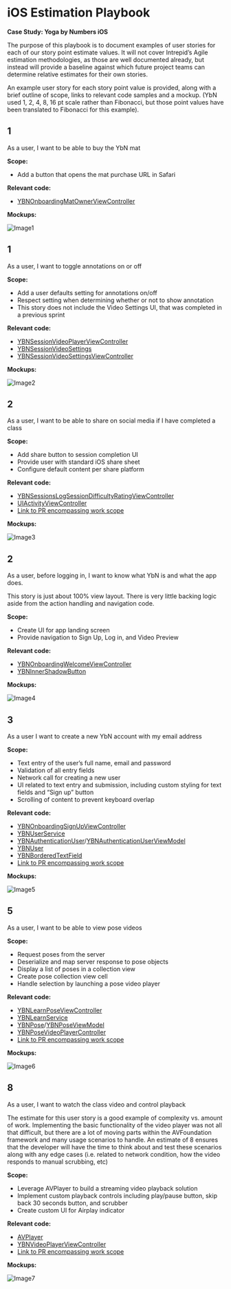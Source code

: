 # iOS Estimation Playbook

**Case Study: Yoga by Numbers iOS**

The purpose of this playbook is to document examples of user stories for each of our story point estimate values. It will not cover Intrepid’s Agile estimation methodologies, as those are well documented already, but instead will provide a baseline against which future project teams can determine relative estimates for their own stories.

An example user story for each story point value is provided, along with a brief outline of scope, links to relevant code samples and a mockup. (YbN used 1, 2, 4, 8, 16 pt scale rather than Fibonacci, but those point values have been translated to Fibonacci for this example).


## 1

As a user, I want to be able to buy the YbN mat

**Scope:**

- Add a button that opens the mat purchase URL in Safari

**Relevant code:**

- [YBNOnboardingMatOwnerViewController](https://github.com/IntrepidPursuits/yoga-by-numbers-ios/blob/develop/YogaByNumbers/ViewControllers/Onboarding/YBNOnboardingMatOwnerViewController.m#L89)

**Mockups:**

![Image1](/Estimation_Playbook_Images/Image1.png)

## 1

As a user, I want to toggle annotations on or off

**Scope:**

- Add a user defaults setting for annotations on/off
- Respect setting when determining whether or not to show annotation
- This story does not include the Video Settings UI, that was completed in a previous sprint

**Relevant code:**
- [YBNSessionVideoPlayerViewController](https://github.com/IntrepidPursuits/yoga-by-numbers-ios/blob/develop/YogaByNumbers/ViewControllers/Sessions/YBNSessionVideoPlayerViewController.m)
- [YBNSessionVideoSettings](https://github.com/IntrepidPursuits/yoga-by-numbers-ios/blob/develop/YogaByNumbers/Models/Settings/YBNSessionVideoSettings.m)
- [YBNSessionVideoSettingsViewController](https://github.com/IntrepidPursuits/yoga-by-numbers-ios/blob/develop/YogaByNumbers/ViewControllers/Sessions/YBNSessionVideoSettingsViewController.m)

**Mockups:**

![Image2](/Estimation_Playbook_Images/Image2.png)

## 2

As a user, I want to be able to share on social media if I have completed a class

**Scope:**

- Add share button to session completion UI
- Provide user with standard iOS share sheet
- Configure default content per share platform

**Relevant code:**

- [YBNSessionsLogSessionDifficultyRatingViewController](https://github.com/IntrepidPursuits/yoga-by-numbers-ios/blob/develop/YogaByNumbers/ViewControllers/Sessions/YBNSessionsLogSessionDifficultyRatingViewController.m)
- [UIActivityViewController](https://developer.apple.com/library/ios/documentation/UIKit/Reference/UIActivityViewController_Class/)
- [Link to PR encompassing work scope](https://github.com/IntrepidPursuits/yoga-by-numbers-ios/pull/32/files)

**Mockups:**

![Image3](/Estimation_Playbook_Images/Image3.png)

## 2

As a user, before logging in, I want to know what YbN is and what the app does.

This story is just about 100% view layout. There is very little backing logic aside from the action handling and navigation code.

**Scope:**

- Create UI for app landing screen
- Provide navigation to Sign Up, Log in, and Video Preview

**Relevant code:**

- [YBNOnboardingWelcomeViewController](https://github.com/IntrepidPursuits/yoga-by-numbers-ios/blob/develop/YogaByNumbers/ViewControllers/Onboarding/YBNOnboardingWelcomeViewController.m)
- [YBNInnerShadowButton](https://github.com/IntrepidPursuits/yoga-by-numbers-ios/blob/develop/YogaByNumbers/Views/YBNInnerShadowButton/YBNInnerShadowButton.m)


**Mockups:**

![Image4](/Estimation_Playbook_Images/Image4.png)

## 3

As a user I want to create a new YbN account with my email address

**Scope:**

- Text entry of the user’s full name, email and password
- Validation of all entry fields
- Network call for creating a new user
- UI related to text entry and submission, including custom styling for text fields and “Sign up” button
- Scrolling of content to prevent keyboard overlap

**Relevant code:**

- [YBNOnboardingSignUpViewController](https://github.com/IntrepidPursuits/yoga-by-numbers-ios/blob/develop/YogaByNumbers/ViewControllers/Onboarding/YBNOnboardingSignUpViewController.m)
- [YBNUserService](https://github.com/IntrepidPursuits/yoga-by-numbers-ios/blob/develop/YogaByNumbers/Networking/Services/YBNUserService.m)
- [YBNAuthenticationUser](https://github.com/IntrepidPursuits/yoga-by-numbers-ios/blob/develop/YogaByNumbers/Models/Authentication/YBNAuthenticationUser.m)/[YBNAuthenticationUserViewModel](https://github.com/IntrepidPursuits/yoga-by-numbers-ios/blob/develop/YogaByNumbers/ViewModels/Authentication/YBNAuthenticationUserViewModel.m)
- [YBNUser](https://github.com/IntrepidPursuits/yoga-by-numbers-ios/blob/develop/YogaByNumbers/Models/UserGenerated/YBNUser.m)
- [YBNBorderedTextField](https://github.com/IntrepidPursuits/yoga-by-numbers-ios/blob/develop/YogaByNumbers/Views/YBNBorderedTextField/YBNBorderedTextField.m)
- [Link to PR encompassing work scope](https://github.com/IntrepidPursuits/yoga-by-numbers-ios/pull/14)

**Mockups:**

![Image5](/Estimation_Playbook_Images/Image5.png)

## 5

As a user, I want to be able to view pose videos

**Scope:**

- Request poses from the server
- Deserialize and map server response to pose objects
- Display a list of poses in a collection view
- Create pose collection view cell
- Handle selection by launching a pose video player

**Relevant code:**

- [YBNLearnPoseViewController](https://github.com/IntrepidPursuits/yoga-by-numbers-ios/blob/develop/YogaByNumbers/ViewControllers/Learn/YBNLearnPoseViewController.m)
- [YBNLearnService](https://github.com/IntrepidPursuits/yoga-by-numbers-ios/blob/develop/YogaByNumbers/Networking/Services/YBNLearnService.m)
- [YBNPose](https://github.com/IntrepidPursuits/yoga-by-numbers-ios/blob/develop/YogaByNumbers/Models/UserGenerated/YBNPose.m)/[YBNPoseViewModel](https://github.com/IntrepidPursuits/yoga-by-numbers-ios/blob/develop/YogaByNumbers/ViewModels/Learn/YBNPoseViewModel.m)
- [YBNPoseVideoPlayerController](https://github.com/IntrepidPursuits/yoga-by-numbers-ios/blob/develop/YogaByNumbers/ViewControllers/Video/YBNPoseVideoPlayerViewController.m)
- [Link to PR encompassing work scope](https://github.com/IntrepidPursuits/yoga-by-numbers-ios/pull/59)

**Mockups:**

![Image6](/Estimation_Playbook_Images/Image6.png)

## 8

As a user, I want to watch the class video and control playback

The estimate for this user story is a good example of complexity vs. amount of work. Implementing the basic functionality of the video player was not all that difficult, but there are a lot of moving parts within the AVFoundation framework and many usage scenarios to handle. An estimate of 8 ensures that the developer will have the time to think about and test these scenarios along with any edge cases (i.e. related to network condition, how the video responds to manual scrubbing, etc)

**Scope:**

- Leverage AVPlayer to build a streaming video playback solution
- Implement custom playback controls including play/pause button, skip back 30 seconds button, and scrubber
- Create custom UI for Airplay indicator

**Relevant code:**

- [AVPlayer](https://developer.apple.com/library/mac/documentation/AVFoundation/Reference/AVPlayer_Class/)
- [YBNVideoPlayerViewController](https://github.com/IntrepidPursuits/yoga-by-numbers-ios/blob/develop/YogaByNumbers/ViewControllers/Video/YBNVideoPlayerViewController.m)
- [Link to PR encompassing work scope](https://github.com/IntrepidPursuits/yoga-by-numbers-ios/pull/4)

**Mockups:**

![Image7](/Estimation_Playbook_Images/Image7.png)
